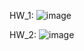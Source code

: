 HW_1:
![image](https://user-images.githubusercontent.com/104380929/197391514-438268b1-2f1a-4ad6-b178-0f1c2af65ed9.png)

HW_2:
![image](https://user-images.githubusercontent.com/104380929/197392355-7e595e1e-6d37-49b4-bc3a-7f750cdb9856.png)

